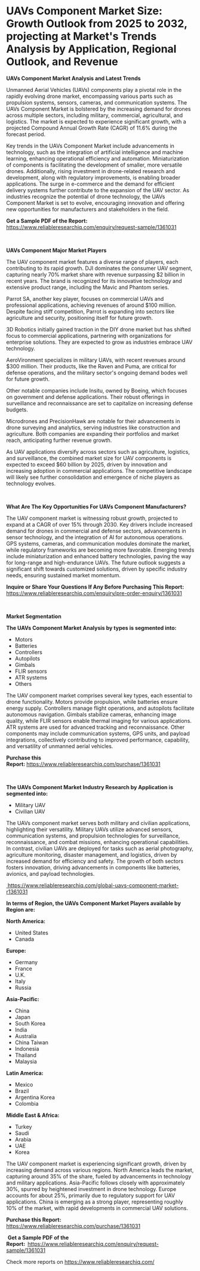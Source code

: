 <p><h1>UAVs Component Market Size: Growth Outlook from 2025 to 2032, projecting at Market's Trends Analysis by Application, Regional Outlook, and Revenue</h1></p><p><strong>UAVs Component Market Analysis and Latest Trends</strong></p>
<p><p>Unmanned Aerial Vehicles (UAVs) components play a pivotal role in the rapidly evolving drone market, encompassing various parts such as propulsion systems, sensors, cameras, and communication systems. The UAVs Component Market is bolstered by the increasing demand for drones across multiple sectors, including military, commercial, agricultural, and logistics. The market is expected to experience significant growth, with a projected Compound Annual Growth Rate (CAGR) of 11.6% during the forecast period.</p><p>Key trends in the UAVs Component Market include advancements in technology, such as the integration of artificial intelligence and machine learning, enhancing operational efficiency and automation. Miniaturization of components is facilitating the development of smaller, more versatile drones. Additionally, rising investment in drone-related research and development, along with regulatory improvements, is enabling broader applications. The surge in e-commerce and the demand for efficient delivery systems further contribute to the expansion of the UAV sector. As industries recognize the potential of drone technology, the UAVs Component Market is set to evolve, encouraging innovation and offering new opportunities for manufacturers and stakeholders in the field.</p></p>
<p><strong>Get a Sample PDF of the Report:&nbsp;</strong> <a href="https://www.reliableresearchiq.com/enquiry/request-sample/1361031?utm_campaign=2282&utm_medium=2&utm_source=Github&utm_content=ia&utm_term=22032025&utm_id=uavs-component">https://www.reliableresearchiq.com/enquiry/request-sample/1361031</a></p>
<p>&nbsp;</p>
<p><strong>UAVs Component Major Market Players</strong></p>
<p><p>The UAV component market features a diverse range of players, each contributing to its rapid growth. DJI dominates the consumer UAV segment, capturing nearly 70% market share with revenue surpassing $2 billion in recent years. The brand is recognized for its innovative technology and extensive product range, including the Mavic and Phantom series. </p><p>Parrot SA, another key player, focuses on commercial UAVs and professional applications, achieving revenues of around $100 million. Despite facing stiff competition, Parrot is expanding into sectors like agriculture and security, positioning itself for future growth.</p><p>3D Robotics initially gained traction in the DIY drone market but has shifted focus to commercial applications, partnering with organizations for enterprise solutions. They are expected to grow as industries embrace UAV technology.</p><p>AeroVironment specializes in military UAVs, with recent revenues around $300 million. Their products, like the Raven and Puma, are critical for defense operations, and the military sector's ongoing demand bodes well for future growth.</p><p>Other notable companies include Insitu, owned by Boeing, which focuses on government and defense applications. Their robust offerings in surveillance and reconnaissance are set to capitalize on increasing defense budgets.</p><p>Microdrones and PrecisionHawk are notable for their advancements in drone surveying and analytics, serving industries like construction and agriculture. Both companies are expanding their portfolios and market reach, anticipating further revenue growth.</p><p>As UAV applications diversify across sectors such as agriculture, logistics, and surveillance, the combined market size for UAV components is expected to exceed $60 billion by 2025, driven by innovation and increasing adoption in commercial applications. The competitive landscape will likely see further consolidation and emergence of niche players as technology evolves.</p></p>
<p>&nbsp;</p>
<p><strong>What Are The Key Opportunities For UAVs Component Manufacturers?</strong></p>
<p><p>The UAV component market is witnessing robust growth, projected to expand at a CAGR of over 15% through 2030. Key drivers include increased demand for drones in commercial and defense sectors, advancements in sensor technology, and the integration of AI for autonomous operations. GPS systems, cameras, and communication modules dominate the market, while regulatory frameworks are becoming more favorable. Emerging trends include miniaturization and enhanced battery technologies, paving the way for long-range and high-endurance UAVs. The future outlook suggests a significant shift towards customized solutions, driven by specific industry needs, ensuring sustained market momentum.</p></p>
<p><strong>Inquire or Share Your Questions If Any Before Purchasing This Report:</strong> <a href="https://www.reliableresearchiq.com/enquiry/pre-order-enquiry/1361031?utm_campaign=2282&utm_medium=2&utm_source=Github&utm_content=ia&utm_term=22032025&utm_id=uavs-component">https://www.reliableresearchiq.com/enquiry/pre-order-enquiry/1361031</a></p>
<p>&nbsp;</p>
<p><strong>Market Segmentation</strong></p>
<p><strong>The UAVs Component Market Analysis by types is segmented into:</strong></p>
<p><ul><li>Motors</li><li>Batteries</li><li>Controllers</li><li>Autopilots</li><li>Gimbals</li><li>FLIR sensors</li><li>ATR systems</li><li>Others</li></ul></p>
<p><p>The UAV component market comprises several key types, each essential to drone functionality. Motors provide propulsion, while batteries ensure energy supply. Controllers manage flight operations, and autopilots facilitate autonomous navigation. Gimbals stabilize cameras, enhancing image quality, while FLIR sensors enable thermal imaging for various applications. ATR systems are used for advanced tracking and reconnaissance. Other components may include communication systems, GPS units, and payload integrations, collectively contributing to improved performance, capability, and versatility of unmanned aerial vehicles.</p></p>
<p><strong>Purchase this Report:&nbsp;</strong><a href="https://www.reliableresearchiq.com/purchase/1361031?utm_campaign=2282&utm_medium=2&utm_source=Github&utm_content=ia&utm_term=22032025&utm_id=uavs-component">https://www.reliableresearchiq.com/purchase/1361031</a></p>
<p>&nbsp;</p>
<p><strong>The UAVs Component Market Industry Research by Application is segmented into:</strong></p>
<p><ul><li>Military UAV</li><li>Civilian UAV</li></ul></p>
<p><p>The UAVs component market serves both military and civilian applications, highlighting their versatility. Military UAVs utilize advanced sensors, communication systems, and propulsion technologies for surveillance, reconnaissance, and combat missions, enhancing operational capabilities. In contrast, civilian UAVs are deployed for tasks such as aerial photography, agriculture monitoring, disaster management, and logistics, driven by increased demand for efficiency and safety. The growth of both sectors fosters innovation, driving advancements in components like batteries, avionics, and payload technologies.</p></p>
<p><a href="https://www.reliableresearchiq.com/global-uavs-component-market-r1361031?utm_campaign=2282&utm_medium=2&utm_source=Github&utm_content=ia&utm_term=22032025&utm_id=uavs-component">&nbsp;https://www.reliableresearchiq.com/global-uavs-component-market-r1361031</a></p>
<p><strong>In terms of Region, the UAVs Component Market Players available by Region are:</strong></p>
<p>
    <p> <strong> North America: </strong>
        <ul>
            <li>United States</li>
            <li>Canada</li>
        </ul>
        </p> 
    <p> <strong> Europe: </strong>
        <ul>
            <li>Germany</li>
            <li>France</li>
            <li>U.K.</li>
            <li>Italy</li>
            <li>Russia</li>
        </ul>
        </p> 
    <p> <strong> Asia-Pacific: </strong>
        <ul>
            <li>China</li>
            <li>Japan</li>
            <li>South Korea</li>
            <li>India</li>
            <li>Australia</li>
            <li>China Taiwan</li>
            <li>Indonesia</li>
            <li>Thailand</li>
            <li>Malaysia</li>
        </ul>
        </p> 
    <p> <strong> Latin America: </strong>
        <ul>
            <li>Mexico</li>
            <li>Brazil</li>
            <li>Argentina Korea</li>
            <li>Colombia</li>
        </ul>
        </p> 
    <p> <strong> Middle East & Africa: </strong>
        <ul>
            <li>Turkey</li>
            <li>Saudi</li>
            <li>Arabia</li>
            <li>UAE</li>
            <li>Korea</li>
        </ul>
    </p>
    </p>
<p><p>The UAV component market is experiencing significant growth, driven by increasing demand across various regions. North America leads the market, capturing around 35% of the share, fueled by advancements in technology and military applications. Asia-Pacific follows closely with approximately 30%, spurred by heightened investment in drone technology. Europe accounts for about 25%, primarily due to regulatory support for UAV applications. China is emerging as a strong player, representing roughly 10% of the market, with rapid developments in commercial UAV solutions.</p></p>
<p><strong>Purchase this Report: </strong><a href="https://www.reliableresearchiq.com/purchase/1361031?utm_campaign=2282&utm_medium=2&utm_source=Github&utm_content=ia&utm_term=22032025&utm_id=uavs-component">https://www.reliableresearchiq.com/purchase/1361031</a></p>
<p>&nbsp;<strong>Get a Sample PDF of the Report:&nbsp;&nbsp;</strong><a href="https://www.reliableresearchiq.com/enquiry/request-sample/1361031?utm_campaign=2282&utm_medium=2&utm_source=Github&utm_content=ia&utm_term=22032025&utm_id=uavs-component">https://www.reliableresearchiq.com/enquiry/request-sample/1361031</a></p>
<p><strong></strong></p>
<p>Check more reports on <a href="https://www.reliableresearchiq.com/?utm_campaign=2282&utm_medium=2&utm_source=Github&utm_content=ia&utm_term=22032025&utm_id=uavs-component">https://www.reliableresearchiq.com/</a></p>